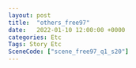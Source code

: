 ```yaml
---
layout: post
title:  "others_free97"
date:   2022-01-10 12:00:00 +0000
categories: Etc
Tags: Story Etc
SceneCode: ["scene_free97_q1_s20"]
---
```

